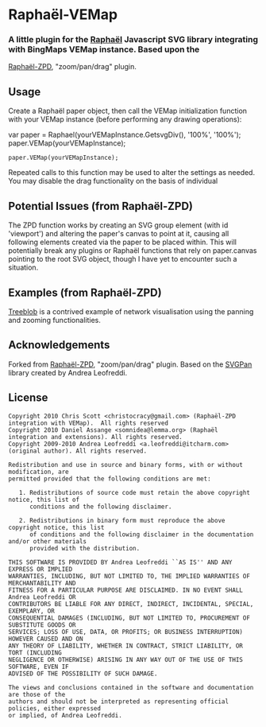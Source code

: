 # Raphaël-VEMap
### A little plugin for the [Raphaël](http://raphaeljs.com/) Javascript SVG library integrating with BingMaps VEMap instance.  Based upon the 
[Raphaël-ZPD](https://github.com/somnidea/raphael-zpd), "zoom/pan/drag" plugin.
## Usage

Create a Raphaël paper object, then call the VEMap initialization function with your VEMap instance (before performing any drawing operations):

  var paper = Raphael(yourVEMapInstance.GetsvgDiv(), '100%', '100%');
  paper.VEMap(yourVEMapInstance);
      
	paper.VEMap(yourVEMapInstance);

Repeated calls to this function may be used to alter the settings as needed. You may disable the drag functionality on the basis of individual 

## Potential Issues (from Raphaël-ZPD)

The ZPD function works by creating an SVG group element (with id 'viewport') and altering the paper's canvas to point at it, causing all following elements created via the paper to be placed within. This will potentially break any plugins or Raphaël functions that rely on paper.canvas pointing to the root SVG object, though I have yet to encounter such a situation.

## Examples (from Raphaël-ZPD)

[Treeblob](http://www.lemma.org/experiments/treeblob/) is a contrived example of network visualisation using the panning and zooming functionalities.

## Acknowledgements
Forked from [Raphaël-ZPD](https://github.com/somnidea/raphael-zpd), "zoom/pan/drag" plugin.
Based on the [SVGPan](http://code.google.com/p/svgpan/) library created by Andrea Leofreddi.

## License
	Copyright 2010 Chris Scott <christocracy@gmail.com> (Raphaël-ZPD integration with VEMap).  All rights reserved
	Copyright 2010 Daniel Assange <somnidea@lemma.org> (Raphaël integration and extensions). All rights reserved.
	Copyright 2009-2010 Andrea Leofreddi <a.leofreddi@itcharm.com> (original author). All rights reserved.

	Redistribution and use in source and binary forms, with or without modification, are
	permitted provided that the following conditions are met:
	
	   1. Redistributions of source code must retain the above copyright notice, this list of
	      conditions and the following disclaimer.
	
	   2. Redistributions in binary form must reproduce the above copyright notice, this list
	      of conditions and the following disclaimer in the documentation and/or other materials
	      provided with the distribution.
	
	THIS SOFTWARE IS PROVIDED BY Andrea Leofreddi ``AS IS'' AND ANY EXPRESS OR IMPLIED
	WARRANTIES, INCLUDING, BUT NOT LIMITED TO, THE IMPLIED WARRANTIES OF MERCHANTABILITY AND
	FITNESS FOR A PARTICULAR PURPOSE ARE DISCLAIMED. IN NO EVENT SHALL Andrea Leofreddi OR
	CONTRIBUTORS BE LIABLE FOR ANY DIRECT, INDIRECT, INCIDENTAL, SPECIAL, EXEMPLARY, OR
	CONSEQUENTIAL DAMAGES (INCLUDING, BUT NOT LIMITED TO, PROCUREMENT OF SUBSTITUTE GOODS OR
	SERVICES; LOSS OF USE, DATA, OR PROFITS; OR BUSINESS INTERRUPTION) HOWEVER CAUSED AND ON
	ANY THEORY OF LIABILITY, WHETHER IN CONTRACT, STRICT LIABILITY, OR TORT (INCLUDING
	NEGLIGENCE OR OTHERWISE) ARISING IN ANY WAY OUT OF THE USE OF THIS SOFTWARE, EVEN IF
	ADVISED OF THE POSSIBILITY OF SUCH DAMAGE.
	
	The views and conclusions contained in the software and documentation are those of the
	authors and should not be interpreted as representing official policies, either expressed
	or implied, of Andrea Leofreddi.
